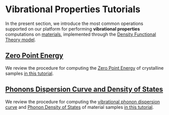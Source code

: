 # Vibrational Properties Tutorials

In the present section, we introduce the most common operations supported on our platform for performing **vibrational properties** computations on [materials](../../../materials/overview.md), implemented through the [Density Functional Theory model](../../../models-directory/dft/overview.md).

## [Zero Point Energy](zero-point-energy.md)

We review the procedure for computing the [Zero Point Energy](../../../properties-directory/scalar/zero-point-energy.md) of crystalline samples [in this tutorial](zero-point-energy.md).

## [Phonons Dispersion Curve and Density of States](phonons.md)

We review the procedure for computing the [vibrational phonon dispersion curve](../../../properties-directory/non-scalar/phonon-dispersions.md) and [Phonon Density of States](../../../properties-directory/non-scalar/phonon-dos.md) of material samples [in this tutorial](phonons.md).
